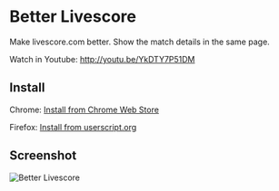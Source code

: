 Better Livescore
================

Make livescore.com better. Show the match details in the same page.

Watch in Youtube: http://youtu.be/YkDTY7P51DM

Install
-------
Chrome: [Install from Chrome Web Store](https://chrome.google.com/webstore/detail/better-livescore/gnghdfalngmjadfbcfjiecdceppgephb)

Firefox: [Install from userscript.org](http://userscripts.org/scripts/show/181418)

Screenshot
----------
![Better Livescore](https://lh4.googleusercontent.com/cnR66Z0tR9em5giY0jzXOgHAG4BzcxlPm0D1bJH8F65fFWGiMgqA71LX4F3YOBb1uvUdA0FsNQ=s640-h400-e365-rw)
